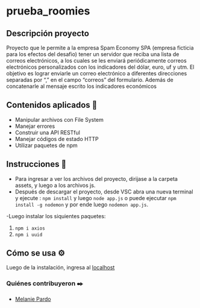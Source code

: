 # prueba_roomies
## Descripción proyecto
Proyecto que le permite a la empresa Spam Economy SPA (empresa ficticia para los efectos del desafio)  tener un servidor que reciba una lista de correos electrónicos, a los cuales se les enviará periódicamente correos electrónicos personalizados con los indicadores del dólar, euro, uf y utm. El objetivo es lograr enviarle un correo electrónico a diferentes direcciones separadas por “,” en el campo “correos” del formulario. Además de concatenarle al mensaje escrito los indicadores económicos

## Contenidos aplicados 📖

- Manipular archivos con File System
- Manejar errores
- Construir una API RESTful
- Manejar códigos de estado HTTP
- Utilizar paquetes de npm

## Instrucciones 📌
- Para ingresar a ver los archivos del proyecto, dirijase a la carpeta assets, y luego a los archivos js.
- Después de descargar el proyecto, desde VSC abra una nueva terminal y ejecute : `npm install` y luego
`node app.js` o puede ejecutar `npm install -g nodemon` y por ende luego `nodemon app.js`.

-Luego instalar los siquientes paquetes:  
1. `npm i axios`
2. `npm i uuid`
 
## Cómo se usa ⚙️
  Luego de la instalación, ingresa al [localhost](http://localhost:3000/)
  
### Quiénes contribuyeron ✒️
+ [Melanie Pardo](https://github.com/melaniepardo)

